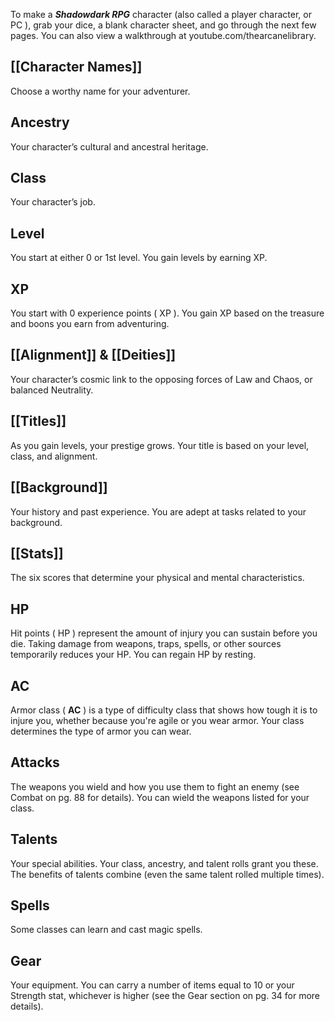 To make a **_Shadowdark RPG_** character (also called a player character, or PC ), grab your dice, a blank character sheet, and go through the next few pages. You can also view a walkthrough at youtube.com/thearcanelibrary.

## [[Character Names]]
Choose a worthy name for your adventurer.

## Ancestry
Your character’s cultural and ancestral heritage.

## Class
Your character’s job.

## Level
You start at either 0 or 1st level. You gain levels by earning XP.

## XP
You start with 0 experience points ( XP ). You gain XP based on the treasure and boons you earn from adventuring.

## [[Alignment]] & [[Deities]]
Your character’s cosmic link to the opposing forces of Law and Chaos, or balanced Neutrality.

## [[Titles]]
As you gain levels, your prestige grows. Your title is based on your level, class, and alignment.

## [[Background]]
Your history and past experience. You are adept at tasks related to your background.

## [[Stats]]
The six scores that determine your physical and mental characteristics.

## HP
Hit points ( HP ) represent the amount of injury you can sustain before you die. Taking damage from weapons, traps, spells, or other sources temporarily reduces your HP. You can regain HP by resting.

## AC
Armor class ( **AC** ) is a type of difficulty class that shows how tough it is to injure you, whether because you're agile or you wear armor. Your class determines the type of armor you can wear.

## Attacks
The weapons you wield and how you use them to fight an enemy (see Combat on pg. 88 for details). You can wield the weapons listed for your class.

## Talents
Your special abilities. Your class, ancestry, and talent rolls grant you these. The benefits of talents combine (even the same talent rolled multiple times).

## Spells
Some classes can learn and cast magic spells.

## Gear
Your equipment. You can carry a number of items equal to 10 or your Strength stat, whichever is higher (see the Gear section on pg. 34 for more details).

